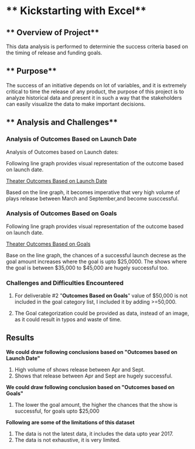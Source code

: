 # ** Kickstarting with Excel**

## ** Overview of Project**

This data analysis is performed to determinie the success criteria based on the timing of release and funding goals.

## ** Purpose**

The success of an initiative depends on lot of variables, and it is extremely critical to time the release of any product, the purpose of this project is to analyze historical data and present it in such a way that the stakeholders can easily visualize the data to make important decisions.

## ** Analysis and Challenges**

### Analysis of Outcomes Based on Launch Date

Analysis of Outcomes based on Launch dates:

Following line graph provides visual representation of the outcome based on launch date.

[Theater Outcomes Based on Launch Date](https://github.com/pnimma01/Working_With_Excel/blob/2638ddcb8c658173bccf9aebe2214071484ebada/Resources/Theater_Outcomes_vs_Launch.png)

Based on the line graph, it becomes imperative that very high volume of plays release between March and September,and become susccessful.

### Analysis of Outcomes Based on Goals

Following line graph provides visual representation of the outcome based on launch date.

[Theater Outcomes Based on Goals](https://github.com/pnimma01/Working_With_Excel/blob/2638ddcb8c658173bccf9aebe2214071484ebada/Resources/Outcomes_vs_Goals.png)

Base on the line graph, the chances of a successful launch decrese as the goal amount increases where the goal is upto $25,0000. The shows where the goal is between $35,000 to $45,000 are hugely successful too.

### Challenges and Difficulties Encountered

1. For deliverable #2 "**Outcomes Based on Goals**" value of $50,000 is not included in the goal category list, I included it by adding >=50,000.

2. The Goal categorization could be provided as data, instead of an image, as it could result in typos and waste of time.

## Results

**We could draw following conclusions based on "Outcomes based on Launch Date"**
1. High volume of shows release between Apr and Sept.
2. Shows that release between Apr and Sept are hugely successful.

**We could draw following conclusion based on "Outcomes based on Goals"**
1. The lower the goal amount, the higher the chances that the show is successful, for goals upto $25,000

**Following are some of the limitations of this dataset**
1. The data is not the latest data, it includes the data upto year 2017.
2. The data is not exhaustive, it is very limited.


